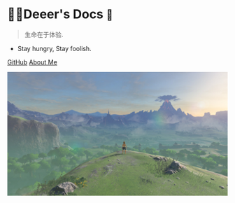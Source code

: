 


<!-- background image -->


# 👨‍💻Deeer's Docs <small>🚧</small>

> 生命在于体验.

- Stay hungry, Stay foolish.


[GitHub](https://github.com/Deeer)
[About Me](https://www.deeer.cn)

![](_media/bg.jpg)
